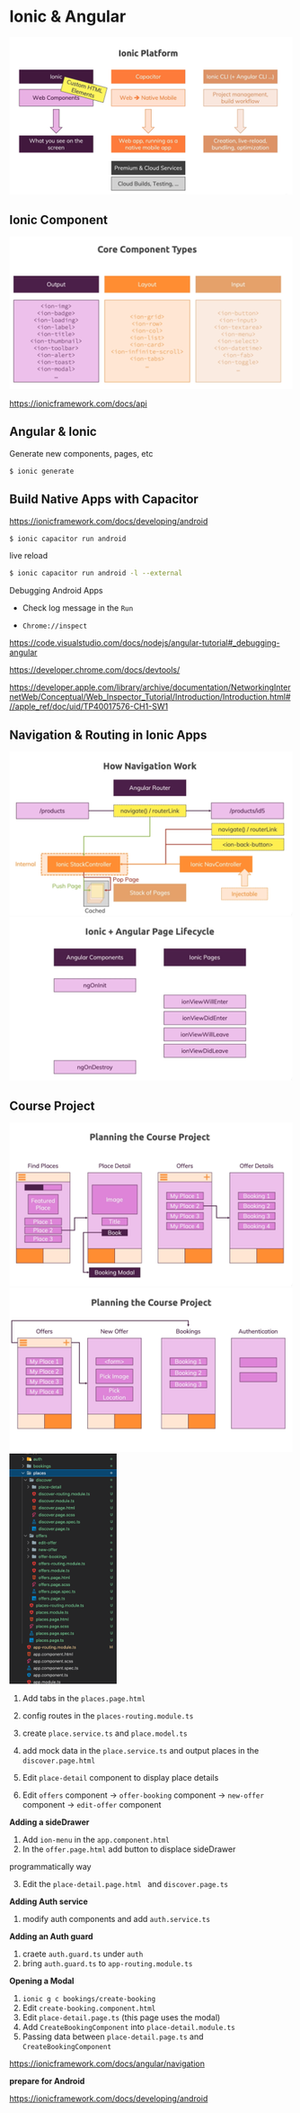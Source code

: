 # Ionic & Angular

<img src="Images/Ionic&Angular.png" alt="Ionic&Angular" style="zoom:50%;" />





## Ionic Component

<img src="Images/core-component0type.png" alt="core-component0type" style="zoom:50%;" />



https://ionicframework.com/docs/api



## Angular & Ionic



Generate new components, pages, etc 

```bash
$ ionic generate
```



## Build Native Apps with Capacitor



https://ionicframework.com/docs/developing/android



```bash
$ ionic capacitor run android
```



live reload

```bash
$ ionic capacitor run android -l --external
```



Debugging Android Apps

* Check log message in the `Run`



* `Chrome://inspect`



https://code.visualstudio.com/docs/nodejs/angular-tutorial#_debugging-angular



https://developer.chrome.com/docs/devtools/



https://developer.apple.com/library/archive/documentation/NetworkingInternetWeb/Conceptual/Web_Inspector_Tutorial/Introduction/Introduction.html#//apple_ref/doc/uid/TP40017576-CH1-SW1



## Navigation & Routing in Ionic Apps

<img src="Images/Navigation.png" alt="Navigation" style="zoom:50%;" />



<img src="Images/ionic life.cycle.png" alt="ionic life.cycle" style="zoom:50%;" />



## Course Project

<img src="Images/courseProjectPlan1.png" alt="courseProjectPlan1" style="zoom:50%;" />



<img src="Images/courseProjectPlan2.png" alt="courseProjectPlan2" style="zoom:50%;" />



<img src="Images/project-structure.png" alt="project-structure" style="zoom:40%;" />





1. Add tabs in the `places.page.html`
2. config routes in the `places-routing.module.ts`



3. create `place.service.ts` and `place.model.ts` 
4. add mock data in the `place.service.ts` and output places in the `discover.page.html`

5. Edit `place-detail` component to display place details



6. Edit `offers` component -> `offer-booking` component -> `new-offer` component -> `edit-offer` component



**Adding a sideDrawer**

1. Add `ion-menu` in the `app.component.html`
2. In the `offer.page.html` add button to displace sideDrawer

programmatically way

3. Edit the `place-detail.page.html ` and `discover.page.ts`



**Adding Auth service**

1. modify auth components and add `auth.service.ts`

   

**Adding an Auth guard**

1. craete `auth.guard.ts` under `auth`
2. bring `auth.guard.ts` to `app-routing.module.ts`



**Opening a Modal**

1. `ionic g c bookings/create-booking`
2. Edit `create-booking.component.html`
3. Edit `place-detail.page.ts` (this page uses the modal)
4. Add `CreateBookingComponent` into `place-detail.module.ts`
5. Passing data between `place-detail.page.ts` and `CreateBookingComponent`



https://ionicframework.com/docs/angular/navigation



**prepare for Android**

https://ionicframework.com/docs/developing/android







